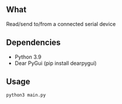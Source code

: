## What

Read/send to/from a connected serial device

## Dependencies

* Python 3.9
* Dear PyGui (pip install dearpygui)

## Usage

`python3 main.py`

